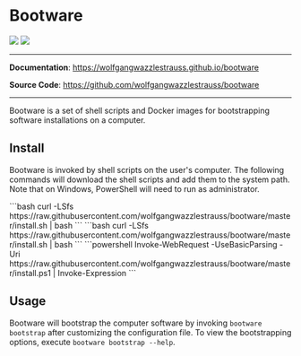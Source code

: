 # Bootware

![](https://img.shields.io/github/repo-size/wolfgangwazzlestrauss/canvas)
![](https://img.shields.io/github/license/wolfgangwazzlestrauss/canvas)

---

<!-- prettier-ignore -->
**Documentation**: https://wolfgangwazzlestrauss.github.io/bootware

**Source Code**: https://github.com/wolfgangwazzlestrauss/bootware

---

Bootware is a set of shell scripts and Docker images for bootstrapping software
installations on a computer.

## Install

Bootware is invoked by shell scripts on the user's computer. The following
commands will download the shell scripts and add them to the system path. Note
that on Windows, PowerShell will need to run as administrator.

<code-group>
<code-block title="Linux" active>
```bash
curl -LSfs https://raw.githubusercontent.com/wolfgangwazzlestrauss/bootware/master/install.sh | bash
```
</code-block>

<code-block title="MacOS">
```bash
curl -LSfs https://raw.githubusercontent.com/wolfgangwazzlestrauss/bootware/master/install.sh | bash
```
</code-block>

<code-block title="Windows">
```powershell
Invoke-WebRequest -UseBasicParsing -Uri  https://raw.githubusercontent.com/wolfgangwazzlestrauss/bootware/master/install.ps1 | Invoke-Expression
```
</code-block>
</code-group>

## Usage

Bootware will bootstrap the computer software by invoking `bootware bootstrap`
after customizing the configuration file. To view the bootstrapping options,
execute `bootware bootstrap --help`.
